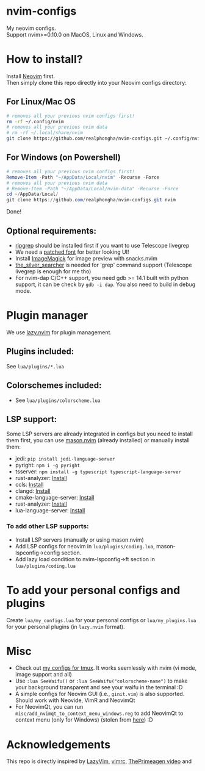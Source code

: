 # nvim-configs
My neovim configs.  
Support nvim>=0.10.0 on MacOS, Linux and Windows.

# How to install?
Install [Neovim](https://github.com/neovim/neovim/releases/tag/stable) first.  
Then simply clone this repo directly into your Neovim configs directory:

## For Linux/Mac OS
```bash
# removes all your previous nvim configs first!
rm -rf ~/.config/nvim
# removes all your previous nvim data
# rm -rf ~/.local/share/nvim
git clone https://github.com/realphongha/nvim-configs.git ~/.config/nvim
```
## For Windows (on Powershell)
```powershell
# removes all your previous nvim configs first!
Remove-Item -Path "~/AppData/Local/nvim" -Recurse -Force
# removes all your previous nvim data 
# Remove-Item -Path "~/AppData/Local/nvim-data" -Recurse -Force
cd ~/AppData/Local/
git clone https://github.com/realphongha/nvim-configs.git nvim
```
Done!

## Optional requirements:
* [ripgrep](https://github.com/BurntSushi/ripgrep#installation) should be
installed first if you want to use Telescope livegrep
* We need a [patched font](https://www.nerdfonts.com/) for better looking UI!
* Install [ImageMagick](https://imagemagick.org/script/download.php) for image preview 
with snacks.nvim
* [the_silver_searcher](https://github.com/ggreer/the_silver_searcher) is 
needed for 'grep' command support (Telescope livegrep is enough for me tho)
* For nvim-dap C/C++ support, you need gdb >= 14.1 built with python support, 
it can be check by `gdb -i dap`. You also need to build in debug mode.

# Plugin manager
We use [lazy.nvim](https://github.com/folke/lazy.nvim) for plugin management.

## Plugins included:
See `lua/plugins/*.lua`

## Colorschemes included:
* See `lua/plugins/colorscheme.lua`

## LSP support:
Some LSP servers are already integrated in configs but you need to install
them first, you can use [mason.nvim](https://github.com/williamboman/mason.nvim)
(already installed) or manually install them:
* jedi: `pip install jedi-language-server`
* pyright: `npm i -g pyright`  
* tsserver: `npm install -g typescript typescript-language-server`
* rust-analyzer: [Install](https://rust-analyzer.github.io/manual.html#rust-analyzer-language-server-binary)
* ccls: [Install](https://github.com/MaskRay/ccls/wiki)
* clangd: [Install](https://clangd.llvm.org/installation.html)
* cmake-language-server: [Install](https://github.com/regen100/cmake-language-server)
* rust-analyzer: [Install](https://github.com/rust-lang/rust-analyzer)
* lua-language-server: [Install](https://luals.github.io/#neovim-install) 

### To add other LSP supports:
* Install LSP servers (manually or using mason.nvim)
* Add LSP configs for neovim in `lua/plugins/coding.lua`, mason-lspconfig->config section.
* Add lazy load condition to nvim-lspconfig->ft section in `lua/plugins/coding.lua`

# To add your personal configs and plugins
Create `lua/my_configs.lua` for your personal configs or 
`lua/my_plugins.lua` for your personal plugins (in `lazy.nvim` format).

# Misc
* Check out [my configs for tmux](https://github.com/realphongha/dotfiles/blob/master/.tmux.conf).
It works seemlessly with nvim (vi mode, image support and all)
* Use `:lua SeeWaifu()` or `:lua SeeWaifu("colorscheme-name")` to make your background transparent and see your waifu
in the terminal :D
* A simple configs for Neovim GUI (i.e., `ginit.vim`) is also supported.
Should work with Neovide, VimR and NeovimQt
* For NeovimQt, you can run `misc/add_nvimqt_to_context_menu_windows.reg` to add NeovimQt to
context menu (only for Windows) (stolen from [here](https://github.com/neovim/neovim/issues/7222#issuecomment-927413185)) :D

# Acknowledgements
This repo is directly inspired by [LazyVim](https://github.com/LazyVim/LazyVim), 
[vimrc](https://github.com/amix/vimrc), 
[ThePrimeagen video](https://www.youtube.com/watch?v=w7i4amO_zaE) and 
